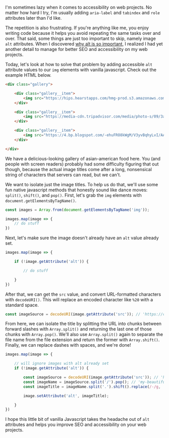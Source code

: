 <meta name="categories" content="javascript, html, accessibility" />
<meta name="media" content="/_assets/media/polaroids.jpg" />
<meta name="created" content="Tue Feb 11 2020" />

I'm sometimes lazy when it comes to accessibility on web projects. No matter how hard I try, I'm usually adding `aria-label` and `tabindex` and `role` attributes later than I'd like.

The repetition is also frustrating. If you're anything like me, you enjoy writing code because it helps you avoid repeating the same tasks over and over. That said, some things are just too important to skip, namely image `alt` attributes. When I discovered [why alt is so important](https://moz.com/learn/seo/alt-text), I realized I had yet another detail to manage for better SEO and accessibility on my web projects.

Today, let's look at how to solve that problem by adding accessible `alt` attribute values to our `img` elements with vanilla javascript. Check out the example HTML below.

```html
<div class="gallery">

    <div class="gallery__item">
        <img src="https://hips.hearstapps.com/hmg-prod.s3.amazonaws.com/_images/wboc-2-media-approved-preview-1521054875.jpeg?crop=1.00xw:0.870xh;0,0.130xh&resize=1080:*">
    </div>

    <div class="gallery__item">
        <img src="https://media-cdn.tripadvisor.com/media/photo-s/09/3a/1b/8a/sesame-chicken-yum.jpg">
    </div>

    <div class="gallery__item">
        <img src="https://4.bp.blogspot.com/-ehuFRO8kWgM/V3yvBqhyLvI/AAAAAAAAwQY/-eaVSQkLFs8ioHS53M_Hjxj7DJuj-pWFQCLcB/w1200-h630-p-k-no-nu/pei-wei-summer-salads.jpg">
    </div>

</div>
```

We have a delicious-looking gallery of asian-american food here. You (and people with screen readers) probably had some difficulty figuring that out though, because the actual image titles come after a long, nonsensical string of characters that servers can read, but we can't.

We want to isolate just the image titles. To help us do that, we'll use some fun native javascript methods that honestly sound like dance moves: `split()`, `shift()`, and `pop()`. First, let's grab the `img` elements with `document.getElementsByTagName()`.

```javascript
const images = Array.from(document.getElementsByTagName('img'));

images.map(image => {
    // do stuff
})
```

Next, let's make sure the image doesn't already have an `alt` value already set.

```javascript
images.map(image => {

    if (!image.getAttribute('alt')) {

        // do stuff

    }
})
```

After that, we can get the `src` value, and convert URL-formatted characters with `decodeURI()`. This will replace an encoded character like `%20` with a standard space.

```javascript
const imageSource = decodeURI(image.getAttribute('src')); // 'https://cdn.com/media/my-beautiful-image.jpg?format=small'
```

From here, we can isolate the title by splitting the URL into chunks between forward slashes with `Array.split()` and returning the last one of those chunks with `Array.pop()`. We'll also use `Array.split()` again to separate the file name from the file extension and return the former with `Array.shift()`. Finally, we can replace dashes with spaces, and we're done!

```javascript
images.map(image => {

    // will ignore images with alt already set
    if (!image.getAttribute('alt')) {

        const imageSource = decodeURI(image.getAttribute('src')); // 'https://cdn.com/media/my-beautiful-image.jpg?format=small'
        const imageName = imageSource.split('/').pop(); // 'my-beautiful-image.jpg?format=small'
        const imageTitle = imageName.split('.').shift().replace(/-/g, ' '); // 'my beautiful image'

        image.setAttribute('alt', imageTitle);

    }
})
```

I hope this little bit of vanilla Javascript takes the headache out of `alt` attributes and helps you improve SEO and accessibility on your web projects.